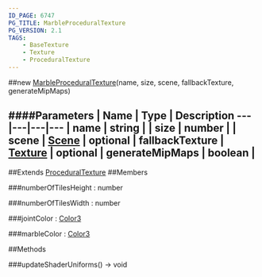 ```yaml
---
ID_PAGE: 6747
PG_TITLE: MarbleProceduralTexture
PG_VERSION: 2.1
TAGS:
    - BaseTexture
    - Texture
    - ProceduralTexture
---
```

##new [MarbleProceduralTexture](page.php?p=6747)(name, size, scene, fallbackTexture, generateMipMaps)




####Parameters
 | Name | Type | Description
---|---|---|---
 | name | string | 
 | size | number | 
 | scene | [Scene](page.php?p=6662) | 
optional | fallbackTexture | [Texture](page.php?p=6733) | 
optional | generateMipMaps | boolean | 
---

##Extends
 [ProceduralTexture](page.php?p=6739)
##Members

###numberOfTilesHeight : number




###numberOfTilesWidth : number




###jointColor : [Color3](page.php?p=6748)




###marbleColor : [Color3](page.php?p=6748)









##Methods

###updateShaderUniforms() &rarr; void

